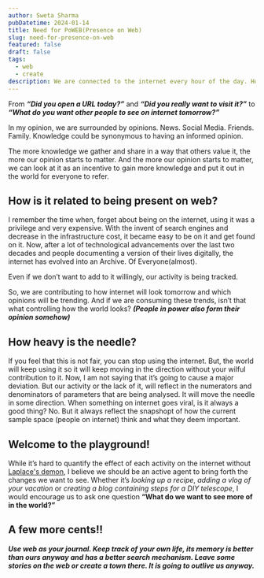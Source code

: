 ```yaml
---
author: Sweta Sharma
pubDatetime: 2024-01-14
title: Need for PoWEB(Presence on Web)
slug: need-for-presence-on-web
featured: false
draft: false
tags:
  - web
  - create
description: We are connected to the internet every hour of the day. How much of that engagement is intentional?
---
```


From **_“Did you open a URL today?”_** and **_“Did you really want to visit it?”_** to **_“What do you want other people to see on internet tomorrow?”_**

In my opinion, we are surrounded by opinions. News. Social Media. Friends. Family. Knowledge could be synonymous to having an informed opinion.

The more knowledge we gather and share in a way that others value it, the more our opinion starts to matter. And the more our opinion starts to matter, we can look at it as an incentive to gain more knowledge and put it out in the world for everyone to refer.

## How is it related to being present on web?

I remember the time when, forget about being on the internet, using it was a privilege and very expensive. With the invent of search engines and decrease in the infrastructure cost, it became easy to be on it and get found on it. Now, after a lot of technological advancements over the last two decades and people documenting a version of their lives digitally, the internet has evolved into an Archive. Of Everyone(almost).

Even if we don’t want to add to it willingly, our activity is being tracked.

So, we are contributing to how internet will look tomorrow and which opinions will be trending. And if we are consuming these trends, isn’t that what controlling how the world looks? **_(People in power also form their opinion somehow)_**

## How heavy is the needle?

If you feel that this is not fair, you can stop using the internet. But, the world will keep using it so it will keep moving in the direction without your wilful contribution to it.
Now, I am not saying that it’s going to cause a major deviation. But our activity or the lack of it, will reflect in the numerators and denominators of parameters that are being analysed. It will move the needle in some direction.
When something on internet goes viral, is it always a good thing? No. But it always reflect the snapshopt of how the current sample space (people on internet) think and what they deem important.

## Welcome to the playground!

While it’s hard to quantify the effect of each activity on the internet without [Laplace's demon](https://en.wikipedia.org/wiki/Laplace%27s_demon), I believe we should be an active agent to bring forth the changes we want to see. Whether it’s _looking up a recipe_, _adding a vlog of your vacation_ or _creating a blog containing steps for a DIY telescope_, I would encourage us to ask one question **“What do we want to see more of in the world?”**

## A few more cents!!

**_Use web as your journal. Keep track of your own life, its memory is better than ours anyway and has a better search mechanism. Leave some stories on the web or create a town there. It is going to outlive us anyway._**
